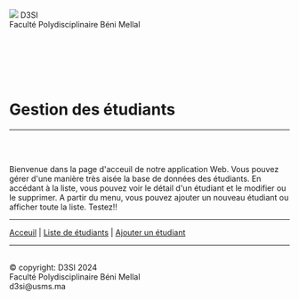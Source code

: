 
<!DOCTYPE html>
<html>
<head>
<meta charset="utf-8" />
<link rel="stylesheet" type="text/css" href="main/style.css" />
<script type = "text/javascript" src="main/script.js"></script>

</head>

<body >


<div class="top">
<img src= 'public/images/fpbm.jpg' class="small-image image-margin"/>
<span class="large-text">D3SI</span><br />
<span class="small-text">Facult&eacute; Polydisciplinaire B&eacute;ni Mellal</span>
</div>


<h4>&nbsp;<span id="LaDate"></span></h4>
<br /><br />



<h1>Gestion des étudiants </h1>
<hr /><br /><br />

Bienvenue dans la page d'acceuil de notre application Web. Vous pouvez gérer d'une manière très aisée la base de données des étudiants.
En accédant à la liste, vous pouvez voir le détail d'un étudiant et le modifier ou le supprimer. A partir du menu, vous pouvez ajouter un nouveau étudiant ou afficher toute la liste. Testez!!
<br />
<hr />
<a href ="accueil.html">Acceuil</a> |
<a href ="liste.html">Liste de étudiants</a> |
<a href ="form.html">Ajouter un étudiant</a>
<br /><hr /><br />
<div class="bas">&copy; copyright: D3SI 2024<br />Facult&eacute; Polydisciplinaire B&eacute;ni Mellal </br>d3si@usms.ma</div>
</body>
</html>

